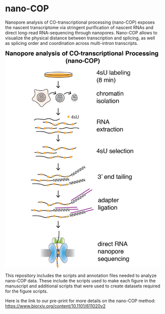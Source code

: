 # nano-COP

Nanopore analysis of CO-transcriptional processing (nano-COP) exposes the nascent transcriptome via stringent purification of nascent RNAs and direct long-read RNA-sequencing through nanopores. Nano-COP allows to visualize the physical distance between transcription and splicing, as well as splicing order and coordination across multi-intron transcripts.

![alt text](https://github.com/churchmanlab/nano-COP/blob/master/nanoCOP.png)

This repository includes the scripts and annotation files needed to analyze nano-COP data. These include the scripts used to make each figure in the manuscript and additional scripts that were used to create datasets required for the figure scripts.


Here is the link to our pre-print for more details on the nano-COP method: https://www.biorxiv.org/content/10.1101/611020v2
